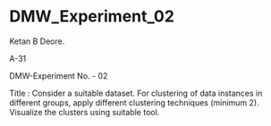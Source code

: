 # DMW_Experiment_02

Ketan B Deore. 

A-31 

DMW-Experiment No. - 02

Title :
Consider a suitable dataset. For clustering of data instances in different groups, apply different clustering techniques (minimum 2). 
Visualize the clusters using suitable tool.
